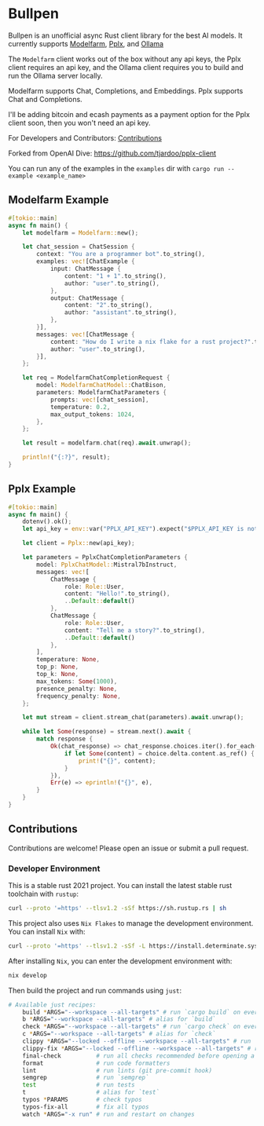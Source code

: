 # Bullpen

Bullpen is an unofficial async Rust client library for the best AI models. It currently supports [Modelfarm](https://modelfarm.ai), [Pplx](https://pplx.dev), and [Ollama](https://ollama.ai)

The `Modelfarm` client works out of the box without any api keys, the Pplx client requires an api key, and the Ollama client requires you to build and run the Ollama server locally.

Modelfarm supports Chat, Completions, and Embeddings. Pplx supports Chat and Completions.

I'll be adding bitcoin and ecash payments as a payment option for the Pplx client soon, then you won't need an api key.

For Developers and Contributors: [Contributions](#contributions)

Forked from OpenAI Dive: https://github.com/tjardoo/pplx-client

You can run any of the examples in the `examples` dir with `cargo run --example <example_name>`

## Modelfarm Example

```rust
#[tokio::main]
async fn main() {
    let modelfarm = Modelfarm::new();

    let chat_session = ChatSession {
        context: "You are a programmer bot".to_string(),
        examples: vec![ChatExample {
            input: ChatMessage {
                content: "1 + 1".to_string(),
                author: "user".to_string(),
            },
            output: ChatMessage {
                content: "2".to_string(),
                author: "assistant".to_string(),
            },
        }],
        messages: vec![ChatMessage {
            content: "How do I write a nix flake for a rust project?".to_string(),
            author: "user".to_string(),
        }],
    };

    let req = ModelfarmChatCompletionRequest {
        model: ModelfarmChatModel::ChatBison,
        parameters: ModelfarmChatParameters {
            prompts: vec![chat_session],
            temperature: 0.2,
            max_output_tokens: 1024,
        },
    };

    let result = modelfarm.chat(req).await.unwrap();

    println!("{:?}", result);
}
```

## Pplx Example

```rust
#[tokio::main]
async fn main() {
    dotenv().ok();
    let api_key = env::var("PPLX_API_KEY").expect("$PPLX_API_KEY is not set");

    let client = Pplx::new(api_key);

    let parameters = PplxChatCompletionParameters {
        model: PplxChatModel::Mistral7bInstruct,
        messages: vec![
            ChatMessage {
                role: Role::User,
                content: "Hello!".to_string(),
                ..Default::default()
            },
            ChatMessage {
                role: Role::User,
                content: "Tell me a story?".to_string(),
                ..Default::default()
            },
        ],
        temperature: None,
        top_p: None,
        top_k: None,
        max_tokens: Some(1000),
        presence_penalty: None,
        frequency_penalty: None,
    };

    let mut stream = client.stream_chat(parameters).await.unwrap();

    while let Some(response) = stream.next().await {
        match response {
            Ok(chat_response) => chat_response.choices.iter().for_each(|choice| {
                if let Some(content) = choice.delta.content.as_ref() {
                    print!("{}", content);
                }
            }),
            Err(e) => eprintln!("{}", e),
        }
    }
}
```

## Contributions

Contributions are welcome! Please open an issue or submit a pull request.

### Developer Environment

This is a stable rust 2021 project. You can install the latest stable rust toolchain with `rustup`:

```sh
curl --proto '=https' --tlsv1.2 -sSf https://sh.rustup.rs | sh
```

This project also uses `Nix Flakes` to manage the development environment. You can install `Nix` with:

```sh
curl --proto '=https' --tlsv1.2 -sSf -L https://install.determinate.systems/nix | sh -s -- install
```

After installing `Nix`, you can enter the development environment with:

```sh
nix develop
```

Then build the project and run commands using `just`:

```bash
# Available just recipes:
    build *ARGS="--workspace --all-targets" # run `cargo build` on everything
    b *ARGS="--workspace --all-targets" # alias for `build`
    check *ARGS="--workspace --all-targets" # run `cargo check` on everything
    c *ARGS="--workspace --all-targets" # alias for `check`
    clippy *ARGS="--locked --offline --workspace --all-targets" # run `cargo clippy` on everything
    clippy-fix *ARGS="--locked --offline --workspace --all-targets" # run `cargo clippy --fix` on everything
    final-check          # run all checks recommended before opening a PR
    format               # run code formatters
    lint                 # run lints (git pre-commit hook)
    semgrep              # run `semgrep`
    test                 # run tests
    t                    # alias for `test`
    typos *PARAMS        # check typos
    typos-fix-all        # fix all typos
    watch *ARGS="-x run" # run and restart on changes
```
